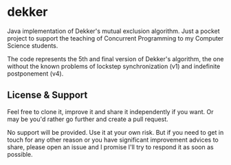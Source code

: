 # dekker
Java implementation of Dekker's mutual exclusion algorithm. Just a pocket project to support the teaching of Concurrent Programming to my Computer Science students.

The code represents the 5th and final version of Dekker's algorithm, the one without the known problems of lockstep synchronization (v1) and indefinite postponement (v4).

## License & Support

Feel free to clone it, improve it and share it independently if you want. Or may be you'd rather go further and create a pull request.

No support will be provided. Use it at your own risk. But if you need to get in touch for any other reason or you have significant improvement advices to share, please open an issue and I promise I'll try to respond it as soon as possible.

